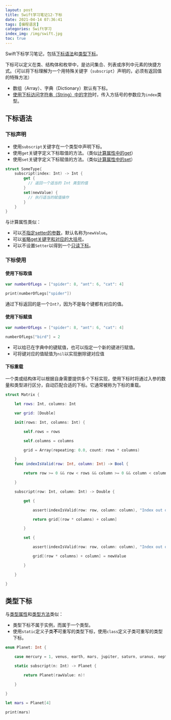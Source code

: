 ```yaml
---
layout: post
title: Swift学习笔记12-下标
date: 2021-04-14 07:36:41
tags: [编程语言]
categories: Swift学习
index_img: /img/swift.jpg
toc: true
---
```

Swift下标学习笔记，包括[下标语法](#下标语法)和[类型下标](#类型下标)。
<!--more-->

下标可以定义在类、结构体和枚举中，是访问集合、列表或序列中元素的快捷方式。（可以将下标理解为一个用特殊关键字（`subscript`）声明的，必须有返回值的特殊方法）
- 数组（Array）、字典（Dictionary）默认有下标。
- [使用下标访问字符串（String）中的字符](https://chenzheying.gitee.io/2020/11/24/Swift学习笔记03-字符串和字符/#访问和修改字符串)时，传入方括号的参数应为`index`类型。  

  
  
## 下标语法

### 下标声明
- 使用`subscript`关键字在一个类型中声明下标。
- 使用`get`关键字定义下标取值的方法。（类似[计算属性中的get](https://chenzheying.gitee.io/2020/12/13/Swift学习笔记10-属性/#计算属性)）
- 使用`set`关键字定义下标赋值的方法。（类似[计算属性中的set](https://chenzheying.gitee.io/2020/12/13/Swift学习笔记10-属性/#计算属性)）

```swift
struct SomeType{
    subscript(index: Int) -> Int {
        get {
          // 返回一个适当的 Int 类型的值
        }
        set(newValue) {
          // 执行适当的赋值操作
        }
    }
}
```

与计算属性类似：
- 可以[不指定setter的参数](https://chenzheying.gitee.io/2020/12/13/Swift学习笔记10-属性/#简化Setter声明)，默认名称为`newValue`。
- 可以[省略get关键字和对应的大括号](https://chenzheying.gitee.io/2020/12/13/Swift学习笔记10-属性/#简化Getter声明)。
- 可以不设置`Setter`以得到一个[只读下标](https://chenzheying.gitee.io/2020/12/13/Swift学习笔记10-属性/#只读计算属性)。

### 下标使用

#### 使用下标取值

```swift
var numberOfLegs = ["spider": 8, "ant": 6, "cat": 4]

print(numberOfLegs["spider"])
```
通过下标返回的是一个`Int?`，因为不是每个键都有对应的值。
#### 使用下标赋值

```swift
var numberOfLegs = ["spider": 8, "ant": 6, "cat": 4]

numberOfLegs["bird"] = 2
```

- 可以给已在字典中的键赋值，也可以指定一个新的键进行赋值。
- 可将键对应的值赋值为`nil`以实现删除键对应值

#### 下标重载
一个类或结构体可以根据自身需要提供多个下标实现，使用下标时将通过入参的数量和类型进行区分，自动匹配合适的下标。它通常被称为下标的重载。
```swift
struct Matrix {

    let rows: Int, columns: Int

    var grid: [Double]

    init(rows: Int, columns: Int) {

        self.rows = rows

        self.columns = columns

        grid = Array(repeating: 0.0, count: rows * columns)

    }
    func indexIsValid(row: Int, column: Int) -> Bool {

        return row >= 0 && row < rows && column >= 0 && column < columns

    }

    subscript(row: Int, column: Int) -> Double {

        get {

            assert(indexIsValid(row: row, column: column), "Index out of range")

            return grid[(row * columns) + column]

        }

        set {

            assert(indexIsValid(row: row, column: column), "Index out of range")

            grid[(row * columns) + column] = newValue

        }

    }

}
```

## 类型下标

与[类型属性](https://chenzheying.gitee.io/2020/12/13/Swift学习笔记10-属性/#类型属性)和[类型方法](https://chenzheying.gitee.io/2021/03/10/Swift学习笔记11-方法/#类型方法)类似：
- 类型下标不属于实例，而属于一个类型。
- 使用`static`定义子类**不**可重写的类型下标，使用`class`定义子类可重写的类型下标。


```swift
enum Planet: Int {

    case mercury = 1, venus, earth, mars, jupiter, saturn, uranus, neptune

    static subscript(n: Int) -> Planet {

        return Planet(rawValue: n)!

    }

}

let mars = Planet[4]

print(mars)

```
